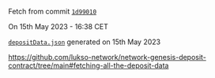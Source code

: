 Fetch from commit [`1d99010`](https://github.com/lukso-network/network-configs/tree/1d9901027f11c464dfce4bf2d86848bd1d511f86)

On 15th May 2023 - 16:38 CET

[`depositData.json`](./depositData.json) generated on 15th May 2023

<https://github.com/lukso-network/network-genesis-deposit-contract/tree/main#fetching-all-the-deposit-data>
